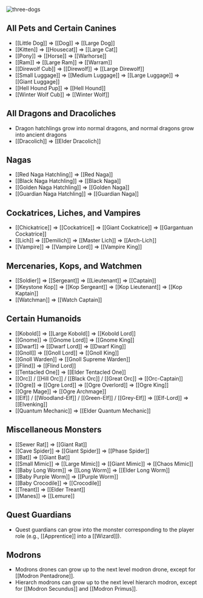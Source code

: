 ![three-dogs](https://github.com/user-attachments/assets/5563b1ce-49d2-48e9-9410-cd8e61035619)

## All Pets and Certain Canines

* [[Little Dog]] ⇒ [[Dog]] ⇒ [[Large Dog]]
* [[Kitten]] ⇒ [[Housecat]] ⇒ [[Large Cat]]
* [[Pony]] ⇒ [[Horse]] ⇒ [[Warhorse]]
* [[Ram]] ⇒ [[Large Ram]] ⇒ [[Warram]]
* [[Direwolf Cub]] ⇒ [[Direwolf]] ⇒ [[Large Direwolf]]
* [[Small Luggage]] ⇒ [[Medium Luggage]] ⇒ [[Large Luggage]] ⇒ [[Giant Luggage]]
* [[Hell Hound Pup]] ⇒ [[Hell Hound]]
* [[Winter Wolf Cub]] ⇒ [[Winter Wolf]]

## All Dragons and Dracoliches

* Dragon hatchlings grow into normal dragons, and normal dragons grow into ancient dragons
* [[Dracolich]] ⇒ [[Elder Dracolich]]

## Nagas

* [[Red Naga Hatchling]] ⇒ [[Red Naga]]
* [[Black Naga Hatchling]] ⇒ [[Black Naga]]
* [[Golden Naga Hatchling]] ⇒ [[Golden Naga]]
* [[Guardian Naga Hatchling]] ⇒ [[Guardian Naga]]

## Cockatrices, Liches, and Vampires

* [[Chickatrice]] ⇒ [[Cockatrice]] ⇒ [[Giant Cockatrice]] ⇒ [[Gargantuan Cockatrice]]
* [[Lich]] ⇒ [[Demilich]] ⇒ [[Master Lich]] ⇒ [[Arch-Lich]]
* [[Vampire]] ⇒ [[Vampire Lord]] ⇒ [[Vampire King]]

## Mercenaries, Kops, and Watchmen

* [[Soldier]] ⇒ [[Sergeant]] ⇒ [[Lieutenant]] ⇒ [[Captain]]
* [[Keystone Kop]] ⇒ [[Kop Sergeant]] ⇒ [[Kop Lieutenant]] ⇒ [[Kop Kaptain]]
* [[Watchman]] ⇒ [[Watch Captain]]

## Certain Humanoids

* [[Kobold]] ⇒ [[Large Kobold]] ⇒ [[Kobold Lord]]
* [[Gnome]] ⇒ [[Gnome Lord]] ⇒ [[Gnome King]]
* [[Dwarf]] ⇒ [[Dwarf Lord]] ⇒ [[Dwarf King]]
* [[Gnoll]] ⇒ [[Gnoll Lord]] ⇒ [[Gnoll King]]
* [[Gnoll Warden]] ⇒ [[Gnoll Supreme Warden]]
* [[Flind]] ⇒ [[Flind Lord]]
* [[Tentacled One]] ⇒ [[Elder Tentacled One]]
* [[Orc]] / [[Hill Orc]] / [[Black Orc]] / [[Great Orc]] ⇒ [[Orc-Captain]]
* [[Ogre]] ⇒ [[Ogre Lord]] ⇒ [[Ogre Overlord]] ⇒ [[Ogre King]]
* [[Ogre Mage]] ⇒ [[Ogre Archmage]]
* [[Elf]] / [[Woodland-Elf]] / [[Green-Elf]] / [[Grey-Elf]] ⇒ [[Elf-Lord]] ⇒ [[Elvenking]]
* [[Quantum Mechanic]] ⇒ [[Elder Quantum Mechanic]]

## Miscellaneous Monsters

* [[Sewer Rat]] ⇒ [[Giant Rat]]
* [[Cave Spider]] ⇒ [[Giant Spider]] ⇒ [[Phase Spider]]
* [[Bat]] ⇒ [[Giant Bat]]
* [[Small Mimic]] ⇒ [[Large Mimic]] ⇒ [[Giant Mimic]] ⇒ [[Chaos Mimic]]
* [[Baby Long Worm]] ⇒ [[Long Worm]] ⇒ [[Elder Long Worm]]
* [[Baby Purple Worm]] ⇒ [[Purple Worm]]
* [[Baby Crocodile]] ⇒ [[Crocodile]]
* [[Treant]] ⇒ [[Elder Treant]]
* [[Manes]] ⇒ [[Lemure]]

## Quest Guardians

* Quest guardians can grow into the monster corresponding to the player role (e.g., [[Apprentice]] into a [[Wizard]]).

## Modrons

* Modrons drones can grow up to the next level modron drone, except for [[Modron Pentadrone]].
* Hierarch modrons can grow up to the next level hierarch modron, except for [[Modron Secundus]] and [[Modron Primus]].